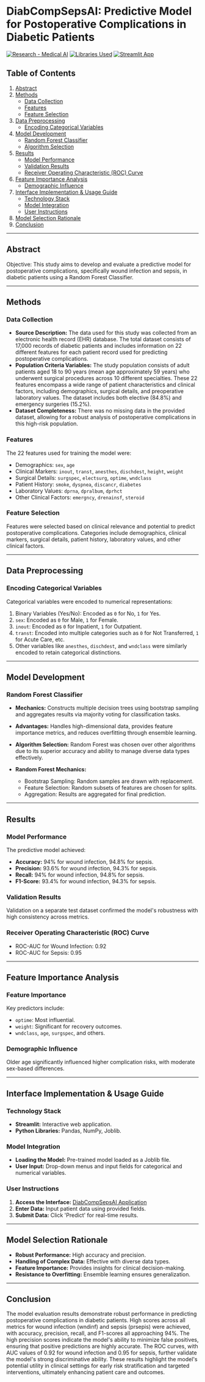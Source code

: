 # DiabCompSepsAI: Predictive Model for Postoperative Complications in Diabetic Patients

[![Research - Medical AI](https://img.shields.io/badge/Research-Medical%20AI-blue)](https://github.com/your-repo)
[![Libraries Used](https://img.shields.io/badge/Libraries-NumPy%2C%20Pandas%2C%20Joblib-green)](https://github.com/your-repo)
[![Streamlit App](https://static.streamlit.io/badges/streamlit_badge_black_white.svg)](https://diabcompsepsai.streamlit.app/)

## Table of Contents
1. [Abstract](#abstract)
2. [Methods](#methods)
    - [Data Collection](#data-collection)
    - [Features](#features)
    - [Feature Selection](#feature-selection)
3. [Data Preprocessing](#data-preprocessing)
    - [Encoding Categorical Variables](#encoding-categorical-variables)
4. [Model Development](#model-development)
    - [Random Forest Classifier](#random-forest-classifier)
    - [Algorithm Selection](#algorithm-selection)
5. [Results](#results)
    - [Model Performance](#model-performance)
    - [Validation Results](#validation-results)
    - [Receiver Operating Characteristic (ROC) Curve](#receiver-operating-characteristic-roc-curve)
6. [Feature Importance Analysis](#feature-importance-analysis)
    - [Demographic Influence](#demographic-influence)
7. [Interface Implementation & Usage Guide](#interface-implementation--usage-guide)
    - [Technology Stack](#technology-stack)
    - [Model Integration](#model-integration)
    - [User Instructions](#user-instructions)
8. [Model Selection Rationale](#model-selection-rationale)
9. [Conclusion](#conclusion)

---

## Abstract
Objective: This study aims to develop and evaluate a predictive model for postoperative complications, specifically wound infection and sepsis, in diabetic patients using a Random Forest Classifier.

---

## Methods

### Data Collection
- **Source Description:** The data used for this study was collected from an electronic health record (EHR) database. The total dataset consists of 17,000 records of diabetic patients and includes information on 22 different features for each patient record used for predicting postoperative complications.
- **Population Criteria Variables:** The study population consists of adult patients aged 18 to 90 years (mean age approximately 59 years) who underwent surgical procedures across 10 different specialties. These 22 features encompass a wide range of patient characteristics and clinical factors, including demographics, surgical details, and preoperative laboratory values. The dataset includes both elective (84.8%) and emergency surgeries (15.2%).
- **Dataset Completeness:** There was no missing data in the provided dataset, allowing for a robust analysis of postoperative complications in this high-risk population.

### Features
The 22 features used for training the model were:
- Demographics: `sex`, `age`
- Clinical Markers: `inout`, `transt`, `anesthes`, `dischdest`, `height`, `weight`
- Surgical Details: `surgspec`, `electsurg`, `optime`, `wndclass`
- Patient History: `smoke`, `dyspnea`, `discancr`, `diabetes`
- Laboratory Values: `dprna`, `dpralbum`, `dprhct`
- Other Clinical Factors: `emergncy`, `drenainsf`, `steroid`

### Feature Selection
Features were selected based on clinical relevance and potential to predict postoperative complications. Categories include demographics, clinical markers, surgical details, patient history, laboratory values, and other clinical factors.

---

## Data Preprocessing

### Encoding Categorical Variables
Categorical variables were encoded to numerical representations:
1. Binary Variables (Yes/No): Encoded as `0` for No, `1` for Yes.
2. `sex`: Encoded as `0` for Male, `1` for Female.
3. `inout`: Encoded as `0` for Inpatient, `1` for Outpatient.
4. `transt`: Encoded into multiple categories such as `0` for Not Transferred, `1` for Acute Care, etc.
5. Other variables like `anesthes`, `dischdest`, and `wndclass` were similarly encoded to retain categorical distinctions.

---

## Model Development

### Random Forest Classifier
- **Mechanics:** Constructs multiple decision trees using bootstrap sampling and aggregates results via majority voting for classification tasks.
- **Advantages:** Handles high-dimensional data, provides feature importance metrics, and reduces overfitting through ensemble learning.
- **Algorithm Selection:** Random Forest was chosen over other algorithms due to its superior accuracy and ability to manage diverse data types effectively.

- **Random Forest Mechanics:**
  - Bootstrap Sampling: Random samples are drawn with replacement.
  - Feature Selection: Random subsets of features are chosen for splits.
  - Aggregation: Results are aggregated for final prediction.

---

## Results

### Model Performance
The predictive model achieved:
- **Accuracy:** 94% for wound infection, 94.8% for sepsis.
- **Precision:** 93.6% for wound infection, 94.3% for sepsis.
- **Recall:** 94% for wound infection, 94.8% for sepsis.
- **F1-Score:** 93.4% for wound infection, 94.3% for sepsis.

### Validation Results
Validation on a separate test dataset confirmed the model's robustness with high consistency across metrics.

### Receiver Operating Characteristic (ROC) Curve
- ROC-AUC for Wound Infection: 0.92
- ROC-AUC for Sepsis: 0.95

---

## Feature Importance Analysis

### Feature Importance
Key predictors include:
- `optime`: Most influential.
- `weight`: Significant for recovery outcomes.
- `wndclass`, `age`, `surgspec`, and others.

### Demographic Influence
Older age significantly influenced higher complication risks, with moderate sex-based differences.

---

## Interface Implementation & Usage Guide

### Technology Stack
- **Streamlit:** Interactive web application.
- **Python Libraries:** Pandas, NumPy, Joblib.

### Model Integration
- **Loading the Model:** Pre-trained model loaded as a Joblib file.
- **User Input:** Drop-down menus and input fields for categorical and numerical variables.

### User Instructions
1. **Access the Interface:** [DiabCompSepsAI Application](https://diabcompsepsai.streamlit.app/)
2. **Enter Data:** Input patient data using provided fields.
3. **Submit Data:** Click 'Predict' for real-time results.

---

## Model Selection Rationale
- **Robust Performance:** High accuracy and precision.
- **Handling of Complex Data:** Effective with diverse data types.
- **Feature Importance:** Provides insights for clinical decision-making.
- **Resistance to Overfitting:** Ensemble learning ensures generalization.

---

## Conclusion
The model evaluation results demonstrate robust performance in predicting postoperative complications in diabetic patients. High scores across all metrics for wound infection (wndinf) and sepsis (prsepis) were achieved, with accuracy, precision, recall, and F1-scores all approaching 94%. The high precision scores indicate the model's ability to minimize false positives, ensuring that positive predictions are highly accurate. The ROC curves, with AUC values of 0.92 for wound infection and 0.95 for sepsis, further validate the model's strong discriminative ability. These results highlight the model's potential utility in clinical settings for early risk stratification and targeted interventions, ultimately enhancing patient care and outcomes.
